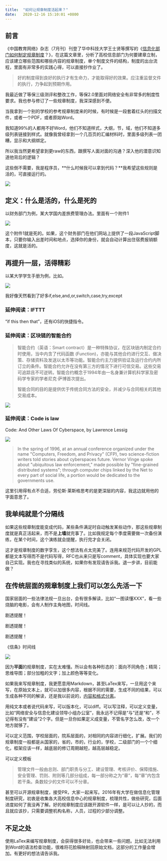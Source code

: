 ```yaml
---
title:  "如何让规章制度活起来？"
date:   2020-12-16 15:10:01 +0800
---
```


## 前言

《中国教育网络》杂志（7月刊）刊登了华中科技大学王士贤等撰写的《[信息化部门如何制定规章制度](http://media.cutech.edu.cn/zyyy/szxy/202009/t20200918_2013769.shtml)？》，在这篇文章里，分析了高校信息部门为何要建章立制，应该建立哪些范围和哪些内容的规章制度，单个制度文件的结构，制度的出台流程，里面有非常多的实践心得，可以直接抄作业了。

> 好的制度得到良好的执行才有生命力，才能取得好的效果。应注重监督文件的执行，力争起到预期作用。

我最近做了等保三级测评和整改工作，等保2.0里面对网络安全有非常多的制度性要求。我也参与修订了一些规章制度，我深深感到不便。

当我拿到一个别的学校的参考规章制度来的时候，有时候是一段套着红头的扫描文件，或者一个PDF，或者原始Word。

我知道99%的人都用不好Word，他们不知道样式，大纲，节，域，他们不知道多级列表链接到样式。就像我曾经拿到一个几百页的汇编材料时，里面多级列表一团糟，显示和大纲绑定。

所以我当然更希望拿到更raw的东西，跟撰写人面对面的沟通？深入他的潜意识知道他背后的逻辑？

这些倒不需要，我是程序员，**什么时候我可以拿到代码？**我希望这些规则是活的，可直接运行的。

![](/images/2020/code-is-law/talk-is-cheap.png)

## 定义：什么是活的，什么是死的

以财务部门为例，某大学国内差旅费管理办法。里面有一个附件1

![](/images/2020/code-is-law/baoxiao.png)

这个附件1就是死的。如果，这个财务部门在他们网站上提供了一段JavaScript脚本，只要你输入出差时间和地点，选择你的身份，就会自动计算出住宿费报销额度，这就是活的。

## 再提升一层，活得精彩

以某大学学生手册为例，比如。

![](/images/2020/code-is-law/manual.png)

我好像天然看到了好多if,else,and,or,switch,case,try,except

### 延伸阅读：IFTTT

“if this then that”，还有iOS的快捷指令。

### 延伸阅读：区块链的智能合约

> 智能合约（英语：Smart contract）是一种特殊协议，在区块链内制定合约时使用，当中内含了代码函数 (Function)，亦能与其他合约进行交互、做决策、存储资料及发送以太币等功能。智能合约主力提供验证及运行合约内所订立的条件。智能合约允许在没有第三方的情况下进行可信交易。这些交易可追踪且不可逆转。智能合约概念于1994年由一名身兼计算机科学家及密码学专家的学者尼克·萨博首次提出。
>
> 智能合同的目的是提供优于传统合同方法的安全，并减少与合同相关的其他交易成本。

![](/images/2020/code-is-law/contract.png)

### 延伸阅读：Code is law

Code: And Other Laws Of Cyberspace, by Lawrence Lessig

![](/images/2020/code-is-law/code.jpg)

> In the spring of 1996, at an annual conference organized under the name "Computers, Freedom, and Privacy" (CFP), two science-fiction writers told stories about cyberspaces future. Vernor Vinge spoke about "ubiquitous law enforcement," made possible by "fine-grained distributed systems"; through computer chips linked by the Net to every part of social life, a portion would be dedicated to the governments use.

这里引用得有点不合适，劳伦斯·莱斯格思考的是更深层的内容，我这边就用他的字面意思了。

## 我单纯就是个分隔线

如果这些规章制度能变成代码，某些条件满足时自动触发某些动作，那这些规章制度就是真正活起来，而不是**上墙**就完事了。比如我规定每个季度需要做一次备份演练，在某个时间，这个演练就会提醒，执行完才会关闭。

这才是规章制度的数字孪生，这个想法有点太完美了。连用来规范代码开发的GPL都是文本写得而不是代码写得，RFC也从来只是写comment，具体实现也要大家自己实现。我也在寻找类似的系统，如果你有发现请告诉我。退一步讲，目前能做？

## 在传统层面的规章制度上我们可以怎么先活一下

国家层面的一些法律法规一旦出台，会有很多解读，比如“一图读懂XXX”，看一些烧脑的电影，会有人制作主角地图，时间线。

剧透提醒！

剧透提醒！

剧透提醒！

《信条》时间线

![](/images/2020/code-is-law/tenet-timeline.png)

因为**平面**的规章制度，实在太难懂。所以会有各种形态的：面向不同角色；精简；思维导图；部分加粗的文字；加上颜色等等变化。

如果我来写规章制度，我更愿意用Markdown，甚至LaTex来写，一旦用这个来写，在原始文本上，就可以加很多内容，根据不同的需要，生成不同的结果，可以生成各种不同的解读，还是我以前说的，[内容和格式分离](https://dog.xmu.edu.cn/2018/05/03/split-content-format.html)。

用纯文本或者说代码来写，可以版本化，可以diff。可以写注释，可以定义变量，比如“网络安全与信息化建设领导小组办公室”，我永远不记得是“与”还是“和”，不记得有没有“建设”2个字。但是一旦你如果定义成变量，不管名字怎么改，改一个地方就够了。

可以定义范围，学校层面的，院系层面的，对相同的内容进行细化，扩展。我们的规章制度一般都是从国家的，省的，市的，行业的，学校，二级部门的一个个细化，框架应该一样，越底层的修订周期越短，越高层越稳定。

可以定义模板

> 管理文件一般由总则、部门职责与分工、建设管理、考核评价、保障措施、安全管理、罚则、附则等几部分组成，每一部分称之为“章”，每“章”内包含若干条。条数较少的文件可以不分章。

甚至可以开源规章制度，接受PR，大家一起来写。2016年有大学在做信息化管理制度研究，初衷是收集各大高校信息中心的规章制度，梳理共性，做些研究，后面进度如何了我没再了解。好的规章制度应该跟开源软件一样，是可以让人抄的，而且就应该抄，只需要调整机构名称，人员，过程的少部分调整。

## 不足之处

使用LaTex来编写规章制度，会获得很多好处，也会带来一些问题。比如无法利用到Word的语法检查功能，很难将花脸稿映射回原始文档，这部分的工作量会增加。有更好的想法请告诉我。
